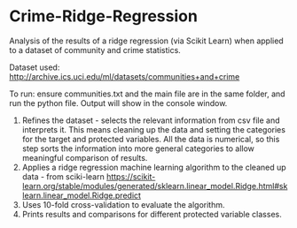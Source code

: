 # Crime-Ridge-Regression
Analysis of the results of a ridge regression (via Scikit Learn) when applied to a dataset of community and crime statistics.

Dataset used:
http://archive.ics.uci.edu/ml/datasets/communities+and+crime

To run: ensure communities.txt and the main file are in the same folder, and run the python file. 
Output will show in the console window.

1. Refines the dataset - selects the relevant information from csv file and interprets it. This means cleaning up the data and setting the categories for the target and protected variables. All the data is numerical, so this step sorts the information into more general categories to allow meaningful comparison of results. 
2. Applies a ridge regression machine learning algorithm to the cleaned up data - from sciki-learn
 https://scikit-learn.org/stable/modules/generated/sklearn.linear_model.Ridge.html#sklearn.linear_model.Ridge.predict
3. Uses 10-fold cross-validation to evaluate the algorithm. 
4. Prints results and comparisons for different protected variable classes.
